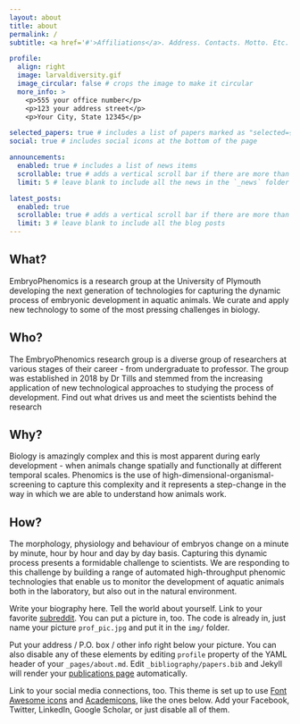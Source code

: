 ```yaml
---
layout: about
title: about
permalink: /
subtitle: <a href='#'>Affiliations</a>. Address. Contacts. Motto. Etc.

profile:
  align: right
  image: larvaldiversity.gif
  image_circular: false # crops the image to make it circular
  more_info: >
    <p>555 your office number</p>
    <p>123 your address street</p>
    <p>Your City, State 12345</p>

selected_papers: true # includes a list of papers marked as "selected={true}"
social: true # includes social icons at the bottom of the page

announcements:
  enabled: true # includes a list of news items
  scrollable: true # adds a vertical scroll bar if there are more than 3 news items
  limit: 5 # leave blank to include all the news in the `_news` folder

latest_posts:
  enabled: true
  scrollable: true # adds a vertical scroll bar if there are more than 3 new posts items
  limit: 3 # leave blank to include all the blog posts
---
```


## What? 
EmbryoPhenomics is a research group at the University of Plymouth developing the next generation of technologies for capturing the dynamic process of embryonic development in aquatic animals. We curate and apply new technology to some of the most pressing challenges in biology. 

## Who?
The EmbryoPhenomics research group is a diverse group of researchers at various stages of their career - from undergraduate to professor. The group was established in 2018 by Dr Tills and stemmed from the increasing application of new technological approaches to studying the process of development. Find out what drives us and meet the scientists behind the research

## Why?
Biology is amazingly complex and this is most apparent during early development - when animals change spatially and functionally at different temporal scales. Phenomics is the use of high-dimensional-organismal-screening to capture this complexity and it represents a step-change in the way in which we are able to understand how animals work.

## How?
The morphology, physiology and behaviour of embryos change on a minute by minute, hour by hour and day by day basis. Capturing this dynamic process presents a formidable challenge to scientists. We are responding to this challenge by building a range of automated high-throughput phenomic technologies that enable us to monitor the development of aquatic animals both in the laboratory, but also out in the natural environment.



Write your biography here. Tell the world about yourself. Link to your favorite [subreddit](http://reddit.com). You can put a picture in, too. The code is already in, just name your picture `prof_pic.jpg` and put it in the `img/` folder.

Put your address / P.O. box / other info right below your picture. You can also disable any of these elements by editing `profile` property of the YAML header of your `_pages/about.md`. Edit `_bibliography/papers.bib` and Jekyll will render your [publications page](/al-folio/publications/) automatically.

Link to your social media connections, too. This theme is set up to use [Font Awesome icons](https://fontawesome.com/) and [Academicons](https://jpswalsh.github.io/academicons/), like the ones below. Add your Facebook, Twitter, LinkedIn, Google Scholar, or just disable all of them.
